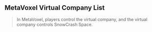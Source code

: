 ## MetaVoxel Virtual Company List

> In MetaVoxel, players control the virtual company, and the virtual company controls SnowCrash Space.
